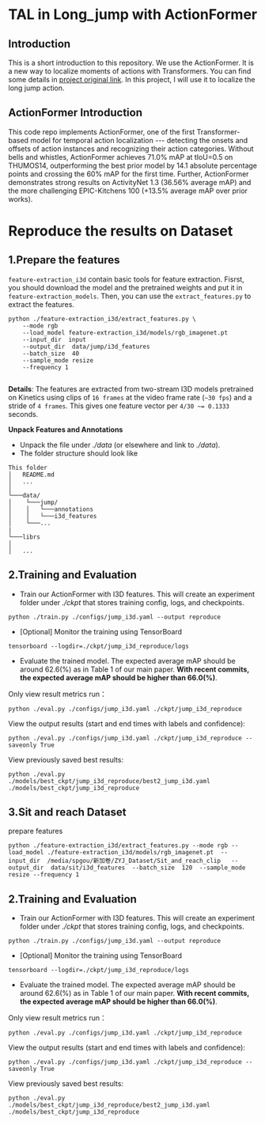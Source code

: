 # TAL in Long_jump with ActionFormer
## Introduction
This is a short introduction to this repository. We use the ActionFormer. It is a new way to localize moments of actions with Transformers. You can find some details in [project original link](https://github.com/happyharrycn/actionformer_release). In this project, I will use it to localize the long jump action. 

## ActionFormer Introduction
This code repo implements ActionFormer, one of the first Transformer-based model for temporal action localization --- detecting the onsets and offsets of action instances and recognizing their action categories. Without bells and whistles, ActionFormer achieves 71.0% mAP at tIoU=0.5 on THUMOS14, outperforming the best prior model by 14.1 absolute percentage points and crossing the 60% mAP for the first time. Further, ActionFormer demonstrates strong results on ActivityNet 1.3 (36.56% average mAP) and the more challenging EPIC-Kitchens 100 (+13.5% average mAP over prior works).

# Reproduce the results on Dataset

## 1.Prepare the features
`feature-extraction_i3d` contain basic tools for feature extraction. Fisrst, you should download the model and the pretrained weights and put it in `feature-extraction_models`. Then, you can use the `extract_features.py` to extract the features.

```shell
python ./feature-extraction_i3d/extract_features.py \
    --mode rgb
    --load_model feature-extraction_i3d/models/rgb_imagenet.pt
    --input_dir  input 
    --output_dir  data/jump/i3d_features
    --batch_size  40
    --sample_mode resize
    --frequency 1
    
```

**Details**: The features are extracted from two-stream I3D models pretrained on Kinetics using clips of `16 frames` at the video frame rate (`~30 fps`) and a stride of `4 frames`. This gives one feature vector per `4/30 ~= 0.1333` seconds.

**Unpack Features and Annotations**
* Unpack the file under *./data* (or elsewhere and link to *./data*).
* The folder structure should look like
```
This folder
│   README.md
│   ...  
│
└───data/
│    └───jump/
│    │	 └───annotations
│    │	 └───i3d_features   
│    └───...
|
└───librs
│
│   ...
```

## 2.Training and Evaluation
* Train our ActionFormer with I3D features. This will create an experiment folder under *./ckpt* that stores training config, logs, and checkpoints.
```shell
python ./train.py ./configs/jump_i3d.yaml --output reproduce
```
* [Optional] Monitor the training using TensorBoard
```shell
tensorboard --logdir=./ckpt/jump_i3d_reproduce/logs
```
* Evaluate the trained model. The expected average mAP should be around 62.6(%) as in Table 1 of our main paper. **With recent commits, the expected average mAP should be higher than 66.0(%)**.

Only view result metrics run：
```shell
python ./eval.py ./configs/jump_i3d.yaml ./ckpt/jump_i3d_reproduce 
```
View the output results (start and end times with labels and confidence):
```shell
python ./eval.py ./configs/jump_i3d.yaml ./ckpt/jump_i3d_reproduce --saveonly True
```

View previously saved best results:
```shell
python ./eval.py ./models/best_ckpt/jump_i3d_reproduce/best2_jump_i3d.yaml ./models/best_ckpt/jump_i3d_reproduce 
```

## 3.Sit and reach Dataset
prepare features

```shell
python ./feature-extraction_i3d/extract_features.py --mode rgb --load_model ./feature-extraction_i3d/models/rgb_imagenet.pt  --input_dir  /media/spgou/新加卷/ZYJ_Dataset/Sit_and_reach_clip   --output_dir  data/sit/i3d_features  --batch_size  120  --sample_mode resize --frequency 1
```


## 2.Training and Evaluation
* Train our ActionFormer with I3D features. This will create an experiment folder under *./ckpt* that stores training config, logs, and checkpoints.
```shell
python ./train.py ./configs/jump_i3d.yaml --output reproduce
```
* [Optional] Monitor the training using TensorBoard
```shell
tensorboard --logdir=./ckpt/jump_i3d_reproduce/logs
```
* Evaluate the trained model. The expected average mAP should be around 62.6(%) as in Table 1 of our main paper. **With recent commits, the expected average mAP should be higher than 66.0(%)**.

Only view result metrics run：
```shell
python ./eval.py ./configs/jump_i3d.yaml ./ckpt/jump_i3d_reproduce 
```
View the output results (start and end times with labels and confidence):
```shell
python ./eval.py ./configs/jump_i3d.yaml ./ckpt/jump_i3d_reproduce --saveonly True
```

View previously saved best results:
```shell
python ./eval.py ./models/best_ckpt/jump_i3d_reproduce/best2_jump_i3d.yaml ./models/best_ckpt/jump_i3d_reproduce 
```